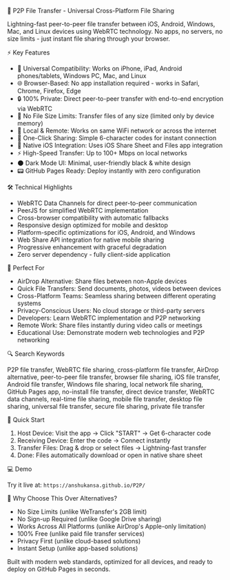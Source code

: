  🚀 P2P File Transfer - Universal Cross-Platform File Sharing

Lightning-fast peer-to-peer file transfer between iOS, Android, Windows, Mac, and Linux devices using WebRTC technology. No apps, no servers, no size limits - just instant file sharing through your browser.

 ⚡ Key Features

- 📱 Universal Compatibility: Works on iPhone, iPad, Android phones/tablets, Windows PC, Mac, and Linux
- 🌐 Browser-Based: No app installation required - works in Safari, Chrome, Firefox, Edge
- 🔒 100% Private: Direct peer-to-peer transfer with end-to-end encryption via WebRTC
- 🚫 No File Size Limits: Transfer files of any size (limited only by device memory)
- 📡 Local & Remote: Works on same WiFi network or across the internet
- 🎯 One-Click Sharing: Simple 6-character codes for instant connection
- 📲 Native iOS Integration: Uses iOS Share Sheet and Files app integration
- ⚡ High-Speed Transfer: Up to 100+ Mbps on local networks
- 🌑 Dark Mode UI: Minimal, user-friendly black & white design
- 📟 GitHub Pages Ready: Deploy instantly with zero configuration

 🛠️ Technical Highlights

- WebRTC Data Channels for direct peer-to-peer communication
- PeerJS for simplified WebRTC implementation  
- Cross-browser compatibility with automatic fallbacks
- Responsive design optimized for mobile and desktop
- Platform-specific optimizations for iOS, Android, and Windows
- Web Share API integration for native mobile sharing
- Progressive enhancement with graceful degradation
- Zero server dependency - fully client-side application

 🎯 Perfect For

- AirDrop Alternative: Share files between non-Apple devices
- Quick File Transfers: Send documents, photos, videos between devices
- Cross-Platform Teams: Seamless sharing between different operating systems
- Privacy-Conscious Users: No cloud storage or third-party servers
- Developers: Learn WebRTC implementation and P2P networking
- Remote Work: Share files instantly during video calls or meetings
- Educational Use: Demonstrate modern web technologies and P2P networking

 🔍 Search Keywords

P2P file transfer, WebRTC file sharing, cross-platform file transfer, AirDrop alternative, peer-to-peer file transfer, browser file sharing, iOS file transfer, Android file transfer, Windows file sharing, local network file sharing, GitHub Pages app, no-install file transfer, direct device transfer, WebRTC data channels, real-time file sharing, mobile file transfer, desktop file sharing, universal file transfer, secure file sharing, private file transfer

 🚀 Quick Start

1. Host Device: Visit the app → Click "START" → Get 6-character code
2. Receiving Device: Enter the code → Connect instantly  
3. Transfer Files: Drag & drop or select files → Lightning-fast transfer
4. Done: Files automatically download or open in native share sheet

 💻 Demo

Try it live at: `https://anshukansa.github.io/P2P/`

 🌟 Why Choose This Over Alternatives?

- No Size Limits (unlike WeTransfer's 2GB limit)
- No Sign-up Required (unlike Google Drive sharing)
- Works Across All Platforms (unlike AirDrop's Apple-only limitation)
- 100% Free (unlike paid file transfer services)
- Privacy First (unlike cloud-based solutions)
- Instant Setup (unlike app-based solutions)

Built with modern web standards, optimized for all devices, and ready to deploy on GitHub Pages in seconds.
